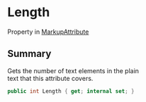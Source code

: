 # Length

Property in [MarkupAttribute](yarn.markup.markupattribute.md)

## Summary

Gets the number of text elements in the plain\
text that this attribute covers.

```csharp
public int Length { get; internal set; }
```
